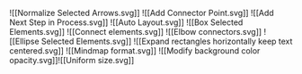 ![[Normalize Selected Arrows.svg]]
![[Add Connector Point.svg]]
![[Add Next Step in Process.svg]]
![[Auto Layout.svg]]
![[Box Selected Elements.svg]]
![[Connect elements.svg]]
![[Elbow connectors.svg]]
![[Ellipse Selected Elements.svg]]
![[Expand rectangles horizontally keep text centered.svg]]
![[Mindmap format.svg]]
![[Modify background color opacity.svg]]![[Uniform size.svg]]